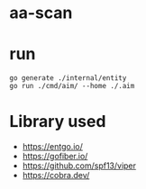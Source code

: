 # aa-scan


# run

```shell
go generate ./internal/entity
go run ./cmd/aim/ --home ./.aim 
```


# Library used

- https://entgo.io/
- https://gofiber.io/
- https://github.com/spf13/viper
- https://cobra.dev/ 